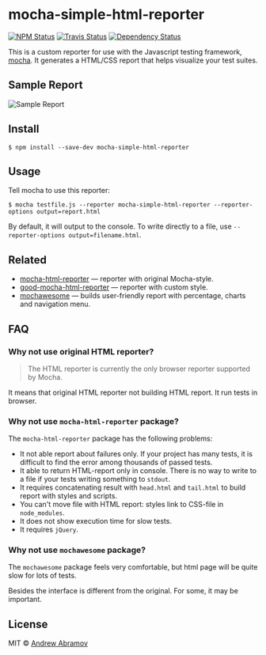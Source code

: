 mocha-simple-html-reporter
==========================

[![NPM Status][npm-img]][npm]
[![Travis Status][test-img]][travis]
[![Dependency Status][david-img]][david]

[npm]:          https://www.npmjs.org/package/mocha-simple-html-reporter
[npm-img]:      https://img.shields.io/npm/v/mocha-simple-html-reporter.svg

[travis]:       https://travis-ci.org/blond/mocha-simple-html-reporter
[test-img]:     https://img.shields.io/travis/blond/mocha-simple-html-reporter/master.svg?label=tests

[david]:        https://david-dm.org/blond/mocha-simple-html-reporter
[david-img]:    https://img.shields.io/david/blond/mocha-simple-html-reporter/master.svg?style=flat

This is a custom reporter for use with the Javascript testing framework, [mocha](http://mochajs.org/). It generates a HTML/CSS report that helps visualize your test suites.

Sample Report
-------------

![Sample Report](./report.gif)

Install
-------

```
$ npm install --save-dev mocha-simple-html-reporter
```

Usage
-----

Tell mocha to use this reporter:

```shell
$ mocha testfile.js --reporter mocha-simple-html-reporter --reporter-options output=report.html
```

By default, it will output to the console. To write directly to a file, use `--reporter-options output=filename.html`.

Related
-------

* [mocha-html-reporter](https://github.com/HermannPencole/mocha-html-reporter) — reporter with original Mocha-style.
* [good-mocha-html-reporter](https://github.com/Gauge/html_table_reporter) — reporter with custom style.
* [mochawesome](https://github.com/adamgruber/mochawesome) — builds user-friendly report with percentage, charts and navigation menu.

FAQ
---

### Why not use original HTML reporter?

> The HTML reporter is currently the only browser reporter supported by Mocha.

It means that original HTML reporter not building HTML report. It run tests in browser.

### Why not use `mocha-html-reporter` package?

The `mocha-html-reporter` package has the following problems:

* It not able report about failures only. If your project has many tests, it is difficult to find the error among thousands of passed tests.
* It able to return HTML-report only in console. There is no way to write to a file if your tests writing something to `stdout`.
* It requires concatenating result with `head.html` and `tail.html` to build report with styles and scripts.
* You can't move file with HTML report: styles link to CSS-file in `node_modules`.
* It does not show execution time for slow tests.
* It requires `jQuery`.

### Why not use `mochawesome` package?

The `mochawesome` package feels very comfortable, but html page will be quite slow for lots of tests.

Besides the interface is different from the original. For some, it may be important.

License
-------

MIT © [Andrew Abramov](https://github.com/blond)
